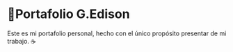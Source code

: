 
# 🦉Portafolio G.Edison

Este es mi portafolio personal, hecho con el único propósito presentar de mi trabajo. ☕ 



